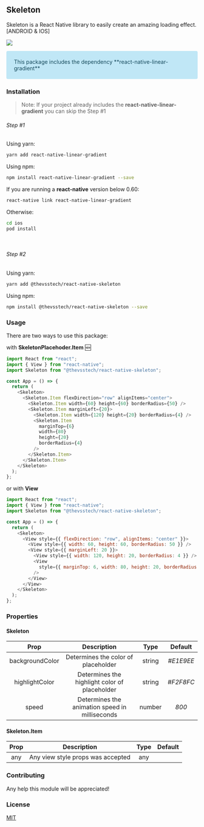## Skeleton

Skeleton is a React Native library to easily create an amazing loading effect. [ANDROID & IOS]

![](https://i.imgur.com/3aDeSTZ.gif)

<div style="background-color:#84d2ef80; padding: 20px; border-radius: 4px; color: #14485b">This package includes the dependency **react-native-linear-gradient**
</div>

### Installation

> Note: If your project already includes the **react-native-linear-gradient** you can skip the Step #1

###### Step #1

Using yarn:

```bash
yarn add react-native-linear-gradient
```

Using npm:

```bash
npm install react-native-linear-gradient --save
```

If you are running a **react-native** version below 0.60:

```bash
react-native link react-native-linear-gradient
```

Otherwise:

```bash
cd ios
pod install
```

&nbsp;&nbsp;

###### Step #2

Using yarn:

```bash
yarn add @thevsstech/react-native-skeleton
```

Using npm:

```bash
npm install @thevsstech/react-native-skeleton --save
```


### Usage

There are two ways to use this package:

with **SkeletonPlacehoder.Item** 🆕

```javascript
import React from "react";
import { View } from "react-native";
import Skeleton from "@thevsstech/react-native-skeleton";

const App = () => {
  return (
    <Skeleton>
      <Skeleton.Item flexDirection="row" alignItems="center">
        <Skeleton.Item width={60} height={60} borderRadius={50} />
        <Skeleton.Item marginLeft={20}>
          <Skeleton.Item width={120} height={20} borderRadius={4} />
          <Skeleton.Item
            marginTop={6}
            width={80}
            height={20}
            borderRadius={4}
          />
        </Skeleton.Item>
      </Skeleton.Item>
    </Skeleton>
  );
};
```

or with **View**

```javascript
import React from "react";
import { View } from "react-native";
import Skeleton from "@thevsstech/react-native-skeleton";

const App = () => {
  return (
    <Skeleton>
      <View style={{ flexDirection: "row", alignItems: "center" }}>
        <View style={{ width: 60, height: 60, borderRadius: 50 }} />
        <View style={{ marginLeft: 20 }}>
          <View style={{ width: 120, height: 20, borderRadius: 4 }} />
          <View
            style={{ marginTop: 6, width: 80, height: 20, borderRadius: 4 }}
          />
        </View>
      </View>
    </Skeleton>
  );
};
```

### Properties

#### Skeleton

|      Prop       |                  Description                   |  Type  |  Default  |
| :-------------: | :--------------------------------------------: | :----: | :-------: |
| backgroundColor |      Determines the color of placeholder       | string | _#E1E9EE_ |
| highlightColor  | Determines the highlight color of placeholder  | string | _#F2F8FC_ |
|      speed      | Determines the animation speed in milliseconds | number |   _800_   |

#### Skeleton.Item

| Prop |            Description            | Type | Default |
| :--: | :-------------------------------: | :--: | :-----: |
| any  | Any view style props was accepted | any  |

### Contributing

Any help this module will be appreciated!

### License

[MIT](https://choosealicense.com/licenses/mit/)
